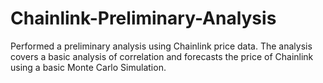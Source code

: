 # Chainlink-Preliminary-Analysis
Performed a preliminary analysis using Chainlink price data. The analysis covers a basic analysis of correlation and forecasts the price of Chainlink using a basic Monte Carlo Simulation.
